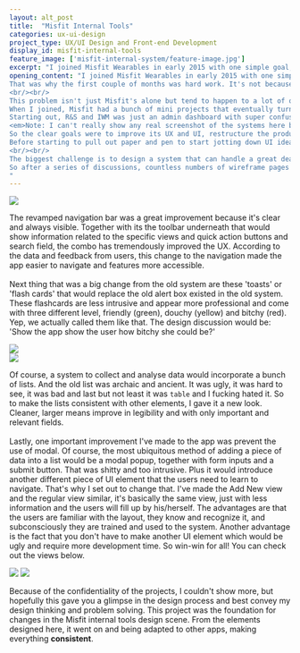 ```yaml
---
layout: alt_post
title:  "Misfit Internal Tools"
categories: ux-ui-design
project_type: UX/UI Design and Front-end Development
display_id: misfit-internal-tools
feature_image: ['misfit-internal-system/feature-image.jpg']
excerpt: "I joined Misfit Wearables in early 2015 with one simple goal, to improve the design scene there. Before I was there, all the internal apps and tools were simply just..."
opening_content: "I joined Misfit Wearables in early 2015 with one simple goal, to improve the design scene there. Before I was there, all the internal apps and tools were simply just Bootstrap UI elements put together or quickly assembled using Storyboard. It wasn't a pleasant view at all, especially for a designer like me.<br/><br/>
That was why the first couple of months was hard work. It's not because I have a lot of apps to redesign, to make them look nice and flashy but rather to solve the BIGGEST problem in term of design at Misfit, <b>consistency</b>.
<br/><br/>
This problem isn't just Misfit's alone but tend to happen to a lot of other companies as they grew over time. It's what Ben Barry of Facebook was trying to solve and he has accomplished such a remarkable job in doing it.<br/><br/>
When I joined, Misfit had a bunch of mini projects that eventually turned into much larger scale products such as its Research & Sleep (R&S) platform and Inventory Warehouse Management (IWM) system that I will be presenting in this post. Though might not be visible to the public but they're there and are being used by a number of people both company's employees and partners.<br/><br/>
Starting out, R&S and IWM was just an admin dashboard with super confusing UI and terrible UX. They came straight out of the default Django theme and it was ... super shitty. Navigating was difficult let alone using it. Looking at it would make me want to shit myself and thank God I never did. I told myself to keep it together, give it a deep breath and get to work.<br/><br/>
<em>Note: I can't really show any real screenshot of the systems here but will try to explain it at best.</em><br/><br/>
So the clear goals were to improve its UX and UI, restructure the product in a way that it makes more sense and unify the design with other apps and products. I will break it down into two sections, but will talk mainly about the R&S because the IWM system is still in its first phrases of development.<br/><br/>
Before starting to pull out paper and pen to start jotting down UI ideas, I started by writing a super long design document that focused on two main things, the expected outcomes of my designs and the structures need to achieve the stated outcomes. Basically it's the list of problems that need to be solved, reasoning why that problem matters and how do I think that if the problem is fixed, the value added to the product will increase.
<br/><br/>
The biggest challenge is to design a system that can handle a great deal of data and would be able to scale as new features are going to be added along the way. The design needs to be futureproof, to be able to consider all edge cases carefully. The process needs to be filled with iterations after iterations as the product moves forward. Also as someone who design then deliver the front-end, the amount of polishing needs to be substantial.<br/><br/>
So after a series of discussions, countless numbers of wireframe pages and a few failed ideas I've finally came up with the new flow. Basically, before, to add a device the user would have to add a group because the device can only exist within a group and not on its own. The latter part makes sense but to not being able to add device without first created a group is ludicrous. Thus, the new app treats device and group as different entities that would exist along side each other. That being said, the users are allow to add new device without adding a group accompanying it; the device doesn't need to have an owner. This simple restructuring would then go on affecting how the design look and how different elements are what they are today. That was one of many changes introduced in the new system. I am not allow to talk in depth, but just to give you an overall of the kind of process I've gone through with the design decisions I've taken.
"
---
```


<div class="misfit-internal-tool__nav">
	<img src="{{ site.baseurl }}/assets/img/misfit-internal-system/nav.png">
</div>

<div class="row">
  <div class="small-12 medium-12 large-6 columns">
    <p class="content__body--text-post">
      The revamped navigation bar was a great improvement because it's clear and always visible. Together with its the toolbar underneath that would show information related to the specific views and quick action buttons and search field, the combo has tremendously improved the UX. According to the data and feedback from users, this change to the navigation made the app easier to navigate and features more accessible.<br><br/>
      Next thing that was a big change from the old system are these 'toasts' or 'flash cards' that would replace the old alert box existed in the old system. These flashcards are less intrusive and appear more professional and come with three different level, friendly (green), douchy (yellow) and bitchy (red). Yep, we actually called them like that. The design discussion would be: 'Show the app show the user how bitchy she could be?'
    </p>
  </div>
  <div class="small-12 medium-12 large-6 columns">
  	<img src="{{ site.baseurl }}/assets/img/misfit-internal-system/toast.png">
  </div>
</div>
<div>
	<img src="{{ site.baseurl }}/assets/img/misfit-internal-system/list.png">
</div>
<div class="row">
  <div class="small-12 medium-12 large-6 columns">
    <p class="content__body--text-post">
      Of course, a system to collect and analyse data would incorporate a bunch of lists. And the old list was archaic and ancient. It was ugly, it was hard to see, it was bad and last but not least it was <code>table</code> and I fucking hated it. So to make the lists consistent with other elements, I gave it a new look. Cleaner, larger means improve in legibility and with only important and relevant fields.
      <br/><br/>
      Lastly, one important improvement I've made to the app was prevent the use of modal. Of course, the most ubiquitous method of adding a piece of data into a list would be a modal popup, together with form inputs and a submit button. That was shitty and too intrusive. Plus it would introduce another different piece of UI element that the users need to learn to navigate. That's why I set out to change that. I've made the Add New view and the regular view similar, it's basically the same view, just with less information and the users will fill up by his/herself. The advantages are that the users are familiar with the layout, they know and recognize it, and subconsciously they are trained and used to the system. Another advantage is the fact that you don't have to make another UI element which would be ugly and require more development time. So win-win for all! You can check out the views below.
    </p>
  </div>
</div>

<div>
	<img src="{{ site.baseurl }}/assets/img/misfit-internal-system/normal-view.png">
	<img src="{{ site.baseurl }}/assets/img/misfit-internal-system/add-new-view.png">
</div>

<div class="row">
  <div class="small-12 medium-12 large-6 columns">
    <p class="content__body--text-post">
      Because of the confidentiality of the projects, I couldn't show more, but hopefully this gave you a glimpse in the design process and best convey my design thinking and problem solving. This project was the foundation for changes in the Misfit internal tools design scene. From the elements designed here, it went on and being adapted to other apps, making everything <b>consistent</b>.
    </p>
  </div>
</div>